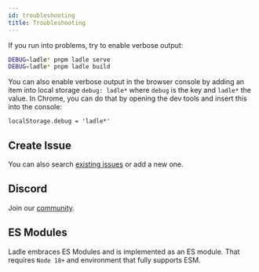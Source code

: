 ```yaml
---
id: troubleshooting
title: Troubleshooting
---
```


If you run into problems, try to enable verbose output:

```bash
DEBUG=ladle* pnpm ladle serve
DEBUG=ladle* pnpm ladle build
```

You can also enable verbose output in the browser console by adding an item into local storage `debug: ladle*` where `debug` is the key and `ladle*` the value. In Chrome, you can do that by opening the dev tools and insert this into the console:

```
localStorage.debug = 'ladle*'
```

## Create Issue

You can also search [existing issues](https://github.com/ginger-society/ginger-book/issues) or add a new one.

## Discord

Join our [community](https://discord.gg/H6FSHjyW7e).

## ES Modules

Ladle embraces ES Modules and is implemented as an ES module. That requires `Node 18+` and environment that fully supports ESM.

